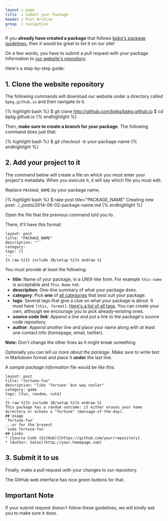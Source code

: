 ```yaml
---
layout : page
title  : Submit your Package
header : Post Archive
group  : navigation
---
```


If you **already have created a package** that follows [bpkg's package guidelines][guide], then it would be great to list it on our site!

On a few words, you have to submit a pull request with your package information to [our website's repository][site].

Here's a step-by-step guide:

## 1. Clone the website repository

The following commands will download our website under a directory called `bpkg.github.io` and then navigate to it.

{% highlight bash %}
$ git clone http://github.com/bpkg/bpkg.github.io
$ cd bpkg.github.io
{% endhighlight %}

Then, **make sure to create a branch for your package**. The following command does just that:

{% highlight bash %}
$ git checkout -b your-package-name
{% endhighlight %}

## 2. Add your project to it

The command below will create a file on which you must enter your project's metadata. When you execute it, it will say which file you must edit.

Replace `PACKAGE_NAME` by your package name.

{% highlight bash %}
$ rake post title="PACKAGE_NAME"
Creating new post: ./_posts/2014-06-02-package-name.md
{% endhighlight %}

Open the file that the previous command told you to.

There, it'll have this format:

    layout: post
    title: "PACKAGE_NAME"
    description: ""
    category:
    tags: []
    ---
    {% raw %}{% include JB/setup %}{% endraw %}

You must provide at least the following:

* **title**: Name of your package, in a UNIX-like form.
  For example `this-name` is acceptable and `This Name` not.
* **description**: One-line summary of what your package does.
* **category**: Pick **one** of [all categories](/packages/category) that best suit your package.
* **tags**: Several tags that give a clue on what your package is about. It must have `[this, format]`.
 [Here's a list of all tags](/packages/category). You can create your own, although we encourage you to pick already-existing ones.
* **source code link**: *Append a line* and put a link to the package's source code repository.
* **author**: *Append another line* and place your name along with at least one contact info (homepage, email, twitter).

**Note:** Don't change the other lines as it might break something.

Optionally you can _tell us more about the package_. Make sure to write text in Markdown format and place it **under** the last line.

A _sample package information_ file would be like this:

    layout: post
    title: "fortune-fun"
    description: "like 'fortune' but way cooler"
    category: game
    tags: [fun, random, cute]
    ---
    {% raw %}{% include JB/setup %}{% endraw %}
	This package has a random outcome: it either erases your home directory or echoes a "fortune" (message-of-the-day).
	## Usage
	`fortune-fun`
	...or for the bravest
	`sudo fortune-fun`
	## Links
	* [Source Code (GitHub)][https://github.com/your/repository]
	* [Author: Satan](http://your.homepage.com)

## 3. Submit it to us

Finally, make a pull request with your changes to our repository.

The GitHub web interface has nice green buttons for that.

## Important Note

If your submit request doesn't follow these guidelines, we will kindly ask you to make sure it does.

[guide]: /guidelines
[site]:  https://github.com/bpkg/bpkg.github.io
